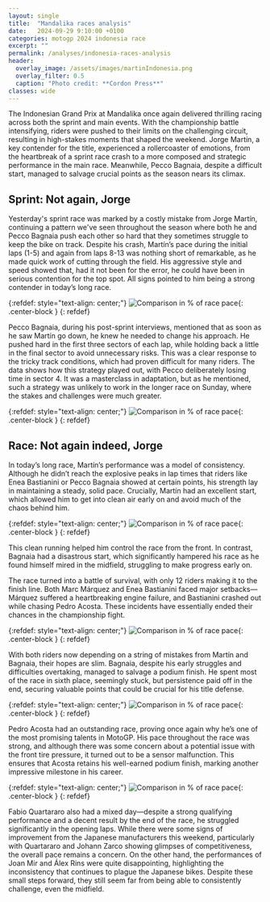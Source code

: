 ```yaml
---
layout: single
title:  "Mandalika races analysis"
date:   2024-09-29 9:10:00 +0100
categories: motogp 2024 indonesia race
excerpt: ""
permalink: /analyses/indonesia-races-analysis
header:
  overlay_image: /assets/images/martinIndonesia.png
  overlay_filter: 0.5 
  caption: "Photo credit: **Cordon Press**"
classes: wide
---
```


The Indonesian Grand Prix at Mandalika once again delivered thrilling racing across both the sprint and main events. With the championship battle intensifying, riders were pushed to their limits on the challenging circuit, resulting in high-stakes moments that shaped the weekend. Jorge Martín, a key contender for the title, experienced a rollercoaster of emotions, from the heartbreak of a sprint race crash to a more composed and strategic performance in the main race. Meanwhile, Pecco Bagnaia, despite a difficult start, managed to salvage crucial points as the season nears its climax.

## Sprint: Not again, Jorge

Yesterday's sprint race was marked by a costly mistake from Jorge Martín, continuing a pattern we've seen throughout the season where both he and Pecco Bagnaia push each other so hard that they sometimes struggle to keep the bike on track. Despite his crash, Martín’s pace during the initial laps (1-5) and again from laps 8-13 was nothing short of remarkable, as he made quick work of cutting through the field. His aggressive style and speed showed that, had it not been for the error, he could have been in serious contention for the top spot. All signs pointed to him being a strong contender in today’s long race.

{:refdef: style="text-align: center;"}
![Comparison in % of race pace]({{site.baseurl}}/assets/images/Indonesia_sprint_lap_chart.png){: .center-block }
{: refdef}

Pecco Bagnaia, during his post-sprint interviews, mentioned that as soon as he saw Martín go down, he knew he needed to change his approach. He pushed hard in the first three sectors of each lap, while holding back a little in the final sector to avoid unnecessary risks. This was a clear response to the tricky track conditions, which had proven difficult for many riders. The data shows how this strategy played out, with Pecco deliberately losing time in sector 4. It was a masterclass in adaptation, but as he mentioned, such a strategy was unlikely to work in the longer race on Sunday, where the stakes and challenges were much greater.

{:refdef: style="text-align: center;"}
![Comparison in % of race pace]({{site.baseurl}}/assets/images/Indonesia_sprint_median_sectors.png){: .center-block }
{: refdef}

## Race: Not again indeed, Jorge

In today’s long race, Martín’s performance was a model of consistency. Although he didn’t reach the explosive peaks in lap times that riders like Enea Bastianini or Pecco Bagnaia showed at certain points, his strength lay in maintaining a steady, solid pace. Crucially, Martín had an excellent start, which allowed him to get into clean air early on and avoid much of the chaos behind him.

{:refdef: style="text-align: center;"}
![Comparison in % of race pace]({{site.baseurl}}/assets/images/Indonesia_race_crazy.png){: .center-block }
{: refdef}

This clean running helped him control the race from the front. In contrast, Bagnaia had a disastrous start, which significantly hampered his race as he found himself mired in the midfield, struggling to make progress early on.

The race turned into a battle of survival, with only 12 riders making it to the finish line. Both Marc Márquez and Enea Bastianini faced major setbacks—Márquez suffered a heartbreaking engine failure, and Bastianini crashed out while chasing Pedro Acosta. These incidents have essentially ended their chances in the championship fight.

{:refdef: style="text-align: center;"}
![Comparison in % of race pace]({{site.baseurl}}/assets/images/Indonesia_race_lap_chart.png){: .center-block }
{: refdef}

With both riders now depending on a string of mistakes from Martín and Bagnaia, their hopes are slim. Bagnaia, despite his early struggles and difficulties overtaking, managed to salvage a podium finish. He spent most of the race in sixth place, seemingly stuck, but persistence paid off in the end, securing valuable points that could be crucial for his title defense.

{:refdef: style="text-align: center;"}
![Comparison in % of race pace]({{site.baseurl}}/assets/images/Indonesia_race_gap_to_leader.png){: .center-block }
{: refdef}

Pedro Acosta had an outstanding race, proving once again why he’s one of the most promising talents in MotoGP. His pace throughout the race was strong, and although there was some concern about a potential issue with the front tire pressure, it turned out to be a sensor malfunction. This ensures that Acosta retains his well-earned podium finish, marking another impressive milestone in his career.

{:refdef: style="text-align: center;"}
![Comparison in % of race pace]({{site.baseurl}}/assets/images/Indonesia_race_median_sectors.png){: .center-block }
{: refdef}

Fabio Quartararo also had a mixed day—despite a strong qualifying performance and a decent result by the end of the race, he struggled significantly in the opening laps. While there were some signs of improvement from the Japanese manufacturers this weekend, particularly with Quartararo and Johann Zarco showing glimpses of competitiveness, the overall pace remains a concern. On the other hand, the performances of Joan Mir and Álex Rins were quite disappointing, highlighting the inconsistency that continues to plague the Japanese bikes. Despite these small steps forward, they still seem far from being able to consistently challenge, even the midfield.